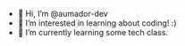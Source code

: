 - 👋 Hi, I’m @aumador-dev
- 👀 I’m interested in learning about coding! :)
- 🌱 I’m currently learning some tech class.

<!---
aumador-dev/aumador-dev is a ✨ special ✨ repository because its `README.md` (this file) appears on your GitHub profile.
You can click the Preview link to take a look at your changes.
--->
